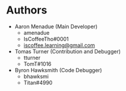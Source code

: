 # Authors
- Aaron Menadue (Main Developer)
  - amenadue
  - IsCoffeeTho#0001
  - iscoffee.learning@gmail.com
- Tomas Turner (Contribution and Debugger)
  - tturner
  - TomT#1016
- Byron Hawksmith (Code Debugger)
  - bhawksmi
  - Titan#4990
